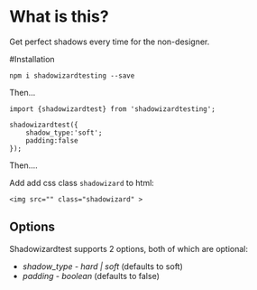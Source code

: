 # What is this?

Get perfect shadows every time for the non-designer.

#Installation

`npm i shadowizardtesting --save`

Then...

```
import {shadowizardtest} from 'shadowizardtesting';

shadowizardtest({
    shadow_type:'soft';
    padding:false
});
```

Then....

Add add css class `shadowizard` to html:

`<img src="" class="shadowizard" >`


## Options

Shadowizardtest supports 2 options, both of which are optional:

* *shadow_type* - _hard | soft_ (defaults to soft)
* *padding* - _boolean_ (defaults to false)
